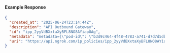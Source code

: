 <!-- Code generated for API Clients. DO NOT EDIT. -->

#### Example Response

```json
{
  "created_at": "2025-06-24T23:14:44Z",
  "description": "API Outbound Gateway",
  "id": "ipp_2yyVdBXxtaXyBFL8NO8AYiapUAg",
  "metadata": "metadata={\"pod-id\": \"b3d9c464-4f48-4783-a741-d7d7d5db310f\"}",
  "uri": "https://api.ngrok.com/ip_policies/ipp_2yyVdBXxtaXyBFL8NO8AYiapUAg"
}
```
